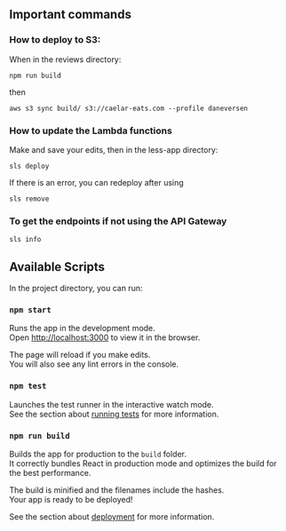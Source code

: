 ## Important commands

### How to deploy to S3:

When in the reviews directory:

`npm run build`

then 

`aws s3 sync build/ s3://caelar-eats.com --profile daneversen`

### How to update the Lambda functions

Make and save your edits, then in the less-app directory:

`sls deploy`

If there is an error, you can redeploy after using

`sls remove`

### To get the endpoints if not using the API Gateway

`sls info`

## Available Scripts

In the project directory, you can run:

### `npm start`

Runs the app in the development mode.<br>
Open [http://localhost:3000](http://localhost:3000) to view it in the browser.

The page will reload if you make edits.<br>
You will also see any lint errors in the console.

### `npm test`

Launches the test runner in the interactive watch mode.<br>
See the section about [running tests](https://facebook.github.io/create-react-app/docs/running-tests) for more information.

### `npm run build`

Builds the app for production to the `build` folder.<br>
It correctly bundles React in production mode and optimizes the build for the best performance.

The build is minified and the filenames include the hashes.<br>
Your app is ready to be deployed!

See the section about [deployment](https://facebook.github.io/create-react-app/docs/deployment) for more information.

